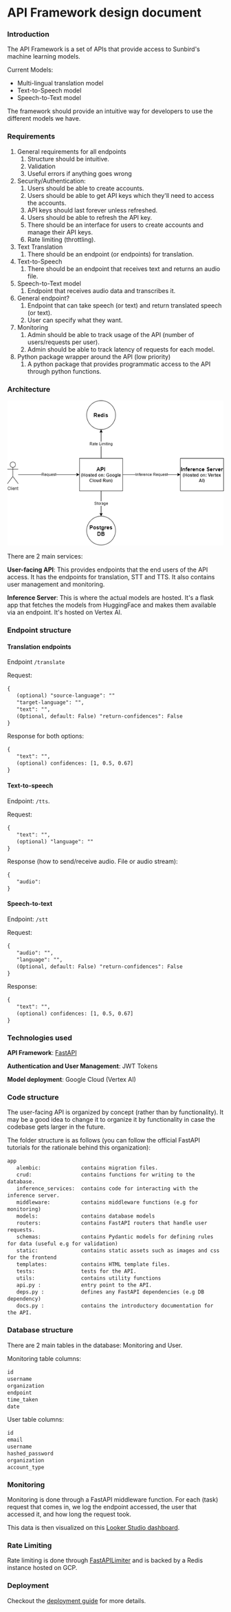 # API Framework design document

### Introduction
The API Framework is a set of APIs that provide access to Sunbird's machine learning models.

Current Models:
- Multi-lingual translation model
- Text-to-Speech model
- Speech-to-Text model

The framework should provide an intuitive way for developers to use the different models we have.

### Requirements
1. General requirements for all endpoints
   1. Structure should be intuitive.
   2. Validation
   3. Useful errors if anything goes wrong
2. Security/Authentication: 
   1. Users should be able to create accounts.
   2. Users should be able to get API keys which they'll need to access the accounts.
   3. API keys should last forever unless refreshed.
   4. Users should be able to refresh the API key.
   5. There should be an interface for users to create accounts and manage their API keys.
   6. Rate limiting (throttling).
3. Text Translation
   1. There should be an endpoint (or endpoints) for translation.
4. Text-to-Speech
   1. There should be an endpoint that receives text and returns an audio file. 
5. Speech-to-Text model
   1. Endpoint that receives audio data and transcribes it.
6. General endpoint?
   1. Endpoint that can take speech (or text) and return translated speech (or text).
   2. User can specify what they want.
7. Monitoring
   1. Admin should be able to track usage of the API (number of users/requests per user).
   2. Admin should be able to track latency of requests for each model.
8. Python package wrapper around the API (low priority)
   1. A python package that provides programmatic access to the API through python functions.

### Architecture
![architecture image](./images/API-framework-arch.png)

There are 2 main services:

**User-facing API**: This provides endpoints that the end users of the API access. It has the endpoints for translation, STT and TTS.
It also contains user management and monitoring.

**Inference Server**: This is where the actual models are hosted. It's a flask app that fetches the models from HuggingFace and makes them available via an endpoint. It's hosted on Vertex AI.

### Endpoint structure

#### Translation endpoints
Endpoint `/translate`

Request:
```
{
   (optional) "source-language": ""
   "target-language": "",
   "text": "",
   (Optional, default: False) "return-confidences": False
}
```

Response for both options:
```
{
   "text": "",
   (optional) confidences: [1, 0.5, 0.67]
}
```

#### Text-to-speech
Endpoint: `/tts`.

Request:
```
{
   "text": "",
   (optional) "language": ""
}
```

Response (how to send/receive audio. File or audio stream):
```
{
   "audio": 
}
```

#### Speech-to-text
Endpoint: `/stt`

Request:
```
{
   "audio": "",
   "language": "",
   (Optional, default: False) "return-confidences": False
}
```

Response:
```
{
   "text": "",
   (optional) confidences: [1, 0.5, 0.67]
}
```

### Technologies used
**API Framework**: [FastAPI](https://fastapi.tiangolo.com/)

**Authentication and User Management**: JWT Tokens

**Model deployment**: Google Cloud (Vertex AI)


### Code structure
The user-facing API is organized by concept (rather than by functionality). It may be a good idea to change it to organize it by functionality in case the codebase gets larger in the future.

The folder structure is as follows (you can follow the official FastAPI tutorials for the rationale behind this organization):
```
app
   alembic:             contains migration files.
   crud:                contains functions for writing to the database.
   inference_services:  contains code for interacting with the inference server.
   middleware:          contains middleware functions (e.g for monitoring)
   models:              contains database models
   routers:             contains FastAPI routers that handle user requests.
   schemas:             contains Pydantic models for defining rules for data (useful e.g for validation)
   static:              contains static assets such as images and css for the frontend
   templates:           contains HTML template files.
   tests:               tests for the API.
   utils:               contains utility functions
   api.py :             entry point to the API.
   deps.py :            defines any FastAPI dependencies (e.g DB dependency)
   docs.py :            contains the introductory documentation for the API.
```

### Database structure
There are 2 main tables in the database: Monitoring and User.

Monitoring table columns: 
```
id
username
organization
endpoint
time_taken
date
```

User table columns: 
```
id
email
username
hashed_password
organization
account_type
```

### Monitoring
Monitoring is done through a FastAPI middleware function. For each (task) request that comes in, we log the endpoint accessed, the user that accessed it, and how long the request took.

This data is then visualized on this [Looker Studio dashboard](https://lookerstudio.google.com/reporting/ee90ea18-3799-4787-a922-374947be049c).

### Rate Limiting
Rate limiting is done through [FastAPILimiter](https://github.com/long2ice/fastapi-limiter) and is backed by a Redis instance hosted on GCP.

### Deployment
Checkout the [deployment guide](https://github.com/SunbirdAI/sunbird-ai-api/blob/main/api-deployment-docs.md) for more details.
